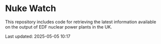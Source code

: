 # Nuke Watch

This repository includes code for retrieving the latest information available on the output of EDF nuclear power plants in the UK.

Last updated: 2025-05-05 10:17